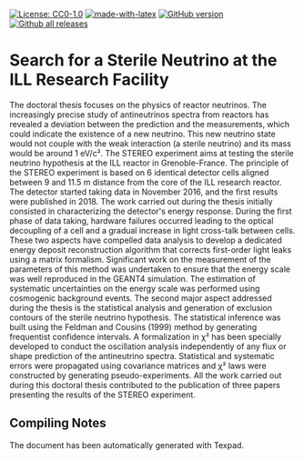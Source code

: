 [![License: CC0-1.0](https://img.shields.io/badge/License-CC0%201.0-lightgrey.svg)](http://creativecommons.org/publicdomain/zero/1.0/) [![made-with-latex](https://img.shields.io/badge/Made%20with-LaTeX-1f425f.svg)](https://www.latex-project.org/) [![GitHub version](https://badge.fury.io/gh/nadrino%2FPhD-thesis.svg)](https://github.com/nadrino/PhD-thesis/releases/) [![Github all releases](https://img.shields.io/github/downloads/nadrino/PhD-thesis/total.svg)](https://GitHub.com/nadrino/PhD-thesis/releases/)


# Search for a Sterile Neutrino at the ILL Research Facility

The doctoral thesis focuses on the physics of reactor neutrinos. The increasingly precise study of antineutrinos spectra from reactors has revealed a deviation between the prediction and the measurements, which could indicate the existence of a new neutrino. This new neutrino state would not couple with the weak interaction (a sterile neutrino) and its mass would be around 1 eV/c². The STEREO experiment aims at testing the sterile neutrino hypothesis at the ILL reactor in Grenoble-France. The principle of the STEREO experiment is based on 6 identical detector cells aligned between 9 and 11.5 m distance from the core of the ILL research reactor. The detector started taking data in November 2016, and the first results were published in 2018. The work carried out during the thesis initially consisted in characterizing the detector's energy response. During the first phase of data taking, hardware failures occurred leading to the optical decoupling of a cell and a gradual increase in light cross-talk between cells. These two aspects have compelled data analysis to develop a dedicated energy deposit reconstruction algorithm that corrects first-order light leaks using a matrix formalism. Significant work on the measurement of the parameters of this method was undertaken to ensure that the energy scale was well reproduced in the GEANT4 simulation. The estimation of systematic uncertainties on the energy scale was performed using cosmogenic background events. The second major aspect addressed during the thesis is the statistical analysis and generation of exclusion contours of the sterile neutrino hypothesis. The statistical inference was built using the Feldman and Cousins (1999) method by generating frequentist confidence intervals. A formalization in χ² has been specially developed to conduct the oscillation analysis independently of any flux or shape prediction of the antineutrino spectra. Statistical and systematic errors were propagated using covariance matrices and χ² laws were constructed by generating pseudo-experiments. All the work carried out during this doctoral thesis contributed to the publication of three papers presenting the results of the STEREO experiment.

## Compiling Notes

The document has been automatically generated with Texpad.
